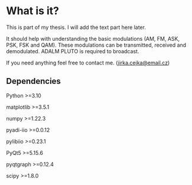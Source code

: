 # What is it?

This is part of my thesis. I will add the text part here later.

It should help with understanding the basic modulations (AM, FM, ASK, PSK, FSK and QAM). These modulations can be transmitted, received and demodulated. ADALM PLUTO is required to broadcast.

If you need anything feel free to contact me. (jirka.cejka@email.cz)

## Dependencies  
Python >=3.10

matplotlib >=3.5.1

numpy >=1.22.3

pyadi-iio >=0.0.12

pylibiio >=0.23.1

PyQt5 >=5.15.6

pyqtgraph >=0.12.4

scipy >=1.8.0